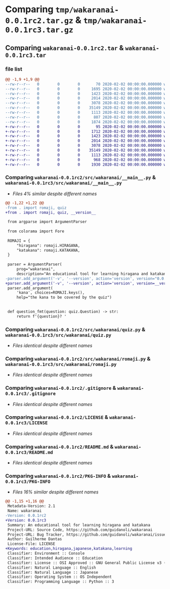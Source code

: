 # Comparing `tmp/wakaranai-0.0.1rc2.tar.gz` & `tmp/wakaranai-0.0.1rc3.tar.gz`

## Comparing `wakaranai-0.0.1rc2.tar` & `wakaranai-0.0.1rc3.tar`

### file list

```diff
@@ -1,9 +1,9 @@
--rw-r--r--   0        0        0       70 2020-02-02 00:00:00.000000 wakaranai-0.0.1rc2/src/wakaranai/__init__.py
--rw-r--r--   0        0        0     1695 2020-02-02 00:00:00.000000 wakaranai-0.0.1rc2/src/wakaranai/__main__.py
--rw-r--r--   0        0        0     1423 2020-02-02 00:00:00.000000 wakaranai-0.0.1rc2/src/wakaranai/quiz.py
--rw-r--r--   0        0        0     2014 2020-02-02 00:00:00.000000 wakaranai-0.0.1rc2/src/wakaranai/romaji.py
--rw-r--r--   0        0        0     3078 2020-02-02 00:00:00.000000 wakaranai-0.0.1rc2/.gitignore
--rw-r--r--   0        0        0    35149 2020-02-02 00:00:00.000000 wakaranai-0.0.1rc2/LICENSE
--rw-r--r--   0        0        0     1113 2020-02-02 00:00:00.000000 wakaranai-0.0.1rc2/README.md
--rw-r--r--   0        0        0      807 2020-02-02 00:00:00.000000 wakaranai-0.0.1rc2/pyproject.toml
--rw-r--r--   0        0        0     1874 2020-02-02 00:00:00.000000 wakaranai-0.0.1rc2/PKG-INFO
+-rw-r--r--   0        0        0       95 2020-02-02 00:00:00.000000 wakaranai-0.0.1rc3/src/wakaranai/__init__.py
+-rw-r--r--   0        0        0     1712 2020-02-02 00:00:00.000000 wakaranai-0.0.1rc3/src/wakaranai/__main__.py
+-rw-r--r--   0        0        0     1423 2020-02-02 00:00:00.000000 wakaranai-0.0.1rc3/src/wakaranai/quiz.py
+-rw-r--r--   0        0        0     2014 2020-02-02 00:00:00.000000 wakaranai-0.0.1rc3/src/wakaranai/romaji.py
+-rw-r--r--   0        0        0     3078 2020-02-02 00:00:00.000000 wakaranai-0.0.1rc3/.gitignore
+-rw-r--r--   0        0        0    35149 2020-02-02 00:00:00.000000 wakaranai-0.0.1rc3/LICENSE
+-rw-r--r--   0        0        0     1113 2020-02-02 00:00:00.000000 wakaranai-0.0.1rc3/README.md
+-rw-r--r--   0        0        0      968 2020-02-02 00:00:00.000000 wakaranai-0.0.1rc3/pyproject.toml
+-rw-r--r--   0        0        0     1930 2020-02-02 00:00:00.000000 wakaranai-0.0.1rc3/PKG-INFO
```

### Comparing `wakaranai-0.0.1rc2/src/wakaranai/__main__.py` & `wakaranai-0.0.1rc3/src/wakaranai/__main__.py`

 * *Files 4% similar despite different names*

```diff
@@ -1,22 +1,22 @@
-from . import romaji, quiz
+from . import romaji, quiz, __version__
 
 from argparse import ArgumentParser
 
 from colorama import Fore
 
 ROMAJI = {
     "hiragana": romaji.HIRAGANA,
     "katakana": romaji.KATAKANA,
 }
 
 parser = ArgumentParser(
     prog="wakaranai",
     description="An educational tool for learning hiragana and katakana")
-parser.add_argument('-v', '--version', action='version', version="0.0.1")
+parser.add_argument('-v', '--version', action='version', version=__version__)
 parser.add_argument(
     'kana', choices=ROMAJI.keys(),
     help="the kana to be covered by the quiz")
 
 
 def question_fmt(question: quiz.Question) -> str:
     return f'{question}? '
```

### Comparing `wakaranai-0.0.1rc2/src/wakaranai/quiz.py` & `wakaranai-0.0.1rc3/src/wakaranai/quiz.py`

 * *Files identical despite different names*

### Comparing `wakaranai-0.0.1rc2/src/wakaranai/romaji.py` & `wakaranai-0.0.1rc3/src/wakaranai/romaji.py`

 * *Files identical despite different names*

### Comparing `wakaranai-0.0.1rc2/.gitignore` & `wakaranai-0.0.1rc3/.gitignore`

 * *Files identical despite different names*

### Comparing `wakaranai-0.0.1rc2/LICENSE` & `wakaranai-0.0.1rc3/LICENSE`

 * *Files identical despite different names*

### Comparing `wakaranai-0.0.1rc2/README.md` & `wakaranai-0.0.1rc3/README.md`

 * *Files identical despite different names*

### Comparing `wakaranai-0.0.1rc2/PKG-INFO` & `wakaranai-0.0.1rc3/PKG-INFO`

 * *Files 16% similar despite different names*

```diff
@@ -1,15 +1,16 @@
 Metadata-Version: 2.1
 Name: wakaranai
-Version: 0.0.1rc2
+Version: 0.0.1rc3
 Summary: An educational tool for learning hiragana and katakana
 Project-URL: Source Code, https://github.com/guidanoli/wakaranai
 Project-URL: Bug Tracker, https://github.com/guidanoli/wakaranai/issues
 Author: Guilherme Dantas
 License-File: LICENSE
+Keywords: education,hiragana,japanese,katakana,learning
 Classifier: Environment :: Console
 Classifier: Intended Audience :: Education
 Classifier: License :: OSI Approved :: GNU General Public License v3 (GPLv3)
 Classifier: Natural Language :: English
 Classifier: Natural Language :: Japanese
 Classifier: Operating System :: OS Independent
 Classifier: Programming Language :: Python :: 3
```

